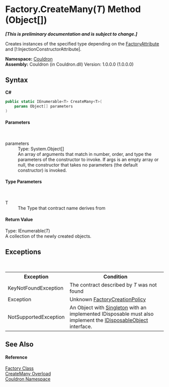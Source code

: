 # Factory.CreateMany(*T*) Method (Object[])
 _**\[This is preliminary documentation and is subject to change.\]**_

Creates instances of the specified type depending on the <a href="T_Couldron_FactoryAttribute">FactoryAttribute</a> and [!:InjectionConstructorAttribute].

**Namespace:**&nbsp;<a href="N_Couldron">Couldron</a><br />**Assembly:**&nbsp;Couldron (in Couldron.dll) Version: 1.0.0.0 (1.0.0.0)

## Syntax

**C#**<br />
``` C#
public static IEnumerable<T> CreateMany<T>(
	params Object[] parameters
)

```


#### Parameters
&nbsp;<dl><dt>parameters</dt><dd>Type: System.Object[]<br />An array of arguments that match in number, order, and type the parameters of the constructor to invoke. If args is an empty array or null, the constructor that takes no parameters (the default constructor) is invoked.</dd></dl>

#### Type Parameters
&nbsp;<dl><dt>T</dt><dd>The Type that contract name derives from</dd></dl>

#### Return Value
Type: IEnumerable(*T*)<br />A collection of the newly created objects.

## Exceptions
&nbsp;<table><tr><th>Exception</th><th>Condition</th></tr><tr><td>KeyNotFoundException</td><td>The contract described by *T* was not found</td></tr><tr><td>Exception</td><td>Unknown <a href="T_Couldron_FactoryCreationPolicy">FactoryCreationPolicy</a></td></tr><tr><td>NotSupportedException</td><td>An Object with <a href="T_Couldron_FactoryCreationPolicy">Singleton</a> with an implemented IDisposable must also implement the <a href="T_Couldron_Core_IDisposableObject">IDisposableObject</a> interface.</td></tr></table>

## See Also


#### Reference
<a href="T_Couldron_Factory">Factory Class</a><br /><a href="Overload_Couldron_Factory_CreateMany">CreateMany Overload</a><br /><a href="N_Couldron">Couldron Namespace</a><br />